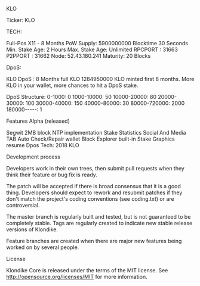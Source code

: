 
KLO

Ticker: KLO

TECH:

Full-Pos X11 - 8 Months
PoW Supply: 5900000000
Blocktime 30 Seconds
Min. Stake Age: 2 Hours
Max. Stake Age: Unlimited
RPCPORT : 31663
P2PPORT : 31662
Node: 52.43.180.241
Maturity: 20 Blocks

DpoS:

KLO DpoS : 8 Months full KLO
1284950000 KLO minted first 8 months.
More KLO in your wallet, more chances to hit a DpoS stake.



DpoS Structure:
0-1000:        0
1000-10000:    50
10000-20000:   80
20000-30000:  100
30000-40000:  150
40000-80000:   30
80000-720000:  2000
180000-----:   1

Features Alpha (released)

Segwit 2MB block
NTP implementation
Stake Statistics
Social And Media TAB
Auto Check/Repair wallet
Block Explorer built-in
Stake Graphics resume
Dpos Tech: 2018 KLO


Development process


Developers work in their own trees, then submit pull requests when
they think their feature or bug fix is ready.

The patch will be accepted if there is broad consensus that it is a
good thing.  Developers should expect to rework and resubmit patches
if they don't match the project's coding conventions (see coding.txt)
or are controversial.

The master branch is regularly built and tested, but is not guaranteed
to be completely stable. Tags are regularly created to indicate new
stable release versions of Klondike.

Feature branches are created when there are major new features being
worked on by several people.


License

Klondike Core is released under the terms of the MIT license. See http://opensource.org/licenses/MIT for more information.
